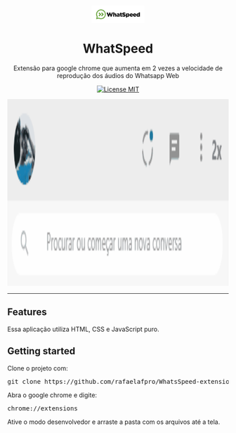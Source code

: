 <h1 align="center">
<br>
  <img src="assets/logotype.png" alt="WhatSpeed" width="120">
<br>
<br>
WhatSpeed
</h1>

<p align="center">Extensão para google chrome que aumenta em 2 vezes a velocidade de reprodução dos áudios do Whatsapp Web</p>

<p align="center">
  <a href="https://opensource.org/licenses/MIT">
    <img src="https://img.shields.io/badge/License-MIT-blue.svg" alt="License MIT">
  </a>
</p>

[//]: # (Add your gifs/images here:)
<div>
  <img src="assets/gif.gif" alt="demo" height="425">
</div>

<hr />

## Features
[//]: # (Add the features of your project here:)
Essa aplicação utiliza HTML, CSS e JavaScript puro.

## Getting started

Clone o projeto com:

<pre>git clone https://github.com/rafaelafpro/WhatsSpeed-extension.git</pre>

Abra o google chrome e digite:

<pre>chrome://extensions</pre>

Ative o modo desenvolvedor e arraste a pasta com os arquivos até a tela.





